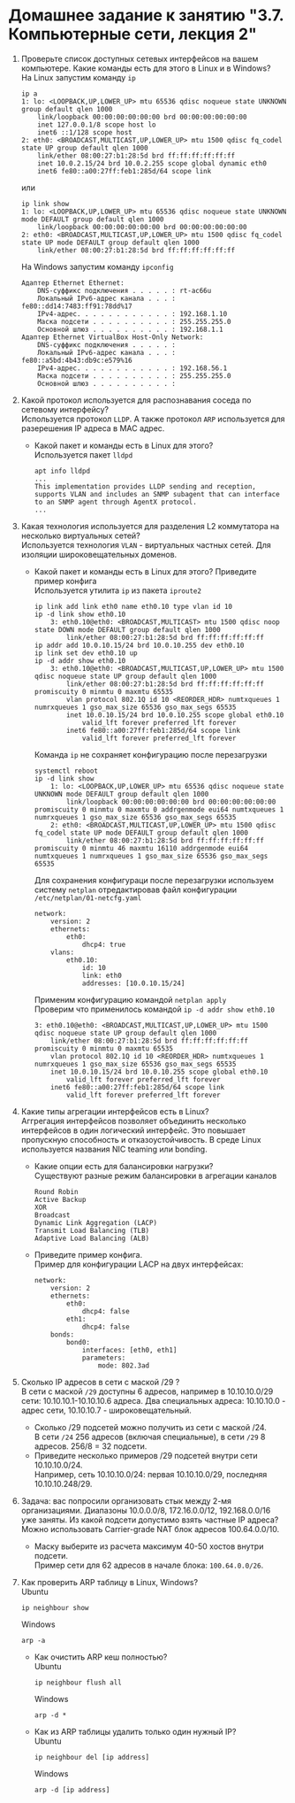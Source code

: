 # Домашнее задание к занятию "3.7. Компьютерные сети, лекция 2"

1. Проверьте список доступных сетевых интерфейсов на вашем компьютере. Какие команды есть для этого в Linux и в Windows?  
    На Linux запустим команду `ip`  
    ```
    ip a
    1: lo: <LOOPBACK,UP,LOWER_UP> mtu 65536 qdisc noqueue state UNKNOWN group default qlen 1000
        link/loopback 00:00:00:00:00:00 brd 00:00:00:00:00:00
        inet 127.0.0.1/8 scope host lo
        inet6 ::1/128 scope host
    2: eth0: <BROADCAST,MULTICAST,UP,LOWER_UP> mtu 1500 qdisc fq_codel state UP group default qlen 1000
        link/ether 08:00:27:b1:28:5d brd ff:ff:ff:ff:ff:ff
        inet 10.0.2.15/24 brd 10.0.2.255 scope global dynamic eth0
        inet6 fe80::a00:27ff:feb1:285d/64 scope link
    ```
    или  
    ```
    ip link show
    1: lo: <LOOPBACK,UP,LOWER_UP> mtu 65536 qdisc noqueue state UNKNOWN mode DEFAULT group default qlen 1000
        link/loopback 00:00:00:00:00:00 brd 00:00:00:00:00:00
    2: eth0: <BROADCAST,MULTICAST,UP,LOWER_UP> mtu 1500 qdisc fq_codel state UP mode DEFAULT group default qlen 1000
        link/ether 08:00:27:b1:28:5d brd ff:ff:ff:ff:ff:ff
    ```
    На Windows запустим команду `ipconfig`  
    ```
    Адаптер Ethernet Ethernet:
        DNS-суффикс подключения . . . . . : rt-ac66u
        Локальный IPv6-адрес канала . . . : fe80::dd14:7483:ff91:78dd%17
        IPv4-адрес. . . . . . . . . . . . : 192.168.1.10
        Маска подсети . . . . . . . . . . : 255.255.255.0
        Основной шлюз . . . . . . . . . . : 192.168.1.1
    Адаптер Ethernet VirtualBox Host-Only Network:
        DNS-суффикс подключения . . . . . :
        Локальный IPv6-адрес канала . . . : fe80::a5bd:4b43:db9c:e579%16
        IPv4-адрес. . . . . . . . . . . . : 192.168.56.1
        Маска подсети . . . . . . . . . . : 255.255.255.0
        Основной шлюз . . . . . . . . . . :
    ```

2. Какой протокол используется для распознавания соседа по сетевому интерфейсу?  
    Используется протокол `LLDP`. А также протокол `ARP` используется для разерешения IP адреса в MAC адрес.  
    * Какой пакет и команды есть в Linux для этого?  
        Используется пакет `lldpd`  
        ```
        apt info lldpd
        ...
        This implementation provides LLDP sending and reception, supports VLAN and includes an SNMP subagent that can interface to an SNMP agent through AgentX protocol.
        ...
        ```    
3. Какая технология используется для разделения L2 коммутатора на несколько виртуальных сетей?  
    Используется технология `VLAN` - виртуальных частных сетей. Для изоляции широковещательных доменов.  
    * Какой пакет и команды есть в Linux для этого? Приведите пример конфига  
        Используется утилита `ip` из пакета `iproute2`  
        ```
        ip link add link eth0 name eth0.10 type vlan id 10
        ip -d link show eth0.10
            3: eth0.10@eth0: <BROADCAST,MULTICAST> mtu 1500 qdisc noop state DOWN mode DEFAULT group default qlen 1000
                link/ether 08:00:27:b1:28:5d brd ff:ff:ff:ff:ff:ff
        ip addr add 10.0.10.15/24 brd 10.0.10.255 dev eth0.10
        ip link set dev eth0.10 up
        ip -d addr show eth0.10
            3: eth0.10@eth0: <BROADCAST,MULTICAST,UP,LOWER_UP> mtu 1500 qdisc noqueue state UP group default qlen 1000
                link/ether 08:00:27:b1:28:5d brd ff:ff:ff:ff:ff:ff promiscuity 0 minmtu 0 maxmtu 65535
                vlan protocol 802.1Q id 10 <REORDER_HDR> numtxqueues 1 numrxqueues 1 gso_max_size 65536 gso_max_segs 65535
                inet 10.0.10.15/24 brd 10.0.10.255 scope global eth0.10
                    valid_lft forever preferred_lft forever
                inet6 fe80::a00:27ff:feb1:285d/64 scope link
                    valid_lft forever preferred_lft forever   
        ```
        Команда `ip` не сохраняет конфигурацию после перезагрузки   
        ```
        systemctl reboot
        ip -d link show
            1: lo: <LOOPBACK,UP,LOWER_UP> mtu 65536 qdisc noqueue state UNKNOWN mode DEFAULT group default qlen 1000
                link/loopback 00:00:00:00:00:00 brd 00:00:00:00:00:00 promiscuity 0 minmtu 0 maxmtu 0 addrgenmode eui64 numtxqueues 1 numrxqueues 1 gso_max_size 65536 gso_max_segs 65535
            2: eth0: <BROADCAST,MULTICAST,UP,LOWER_UP> mtu 1500 qdisc fq_codel state UP mode DEFAULT group default qlen 1000
                link/ether 08:00:27:b1:28:5d brd ff:ff:ff:ff:ff:ff promiscuity 0 minmtu 46 maxmtu 16110 addrgenmode eui64 numtxqueues 1 numrxqueues 1 gso_max_size 65536 gso_max_segs 65535
        ```
        Для сохранения конфигураци после перезагрузки используем систему `netplan` отредактировав файл конфигурации `/etc/netplan/01-netcfg.yaml`  
        ```
        network:
            version: 2
            ethernets:
                eth0:
                    dhcp4: true
            vlans:
                eth0.10:
                    id: 10
                    link: eth0
                    addresses: [10.0.10.15/24]
        ```       
        Применим конфигурацию командой `netplan apply`  
        Проверим что применилось командой `ip -d addr show eth0.10`  
        ```
        3: eth0.10@eth0: <BROADCAST,MULTICAST,UP,LOWER_UP> mtu 1500 qdisc noqueue state UP group default qlen 1000
            link/ether 08:00:27:b1:28:5d brd ff:ff:ff:ff:ff:ff promiscuity 0 minmtu 0 maxmtu 65535
            vlan protocol 802.1Q id 10 <REORDER_HDR> numtxqueues 1 numrxqueues 1 gso_max_size 65536 gso_max_segs 65535
            inet 10.0.10.15/24 brd 10.0.10.255 scope global eth0.10
                valid_lft forever preferred_lft forever
            inet6 fe80::a00:27ff:feb1:285d/64 scope link
                valid_lft forever preferred_lft forever
        ```
4. Какие типы агрегации интерфейсов есть в Linux?   
    Аггрегация интерфейсов позволяет объединить несколько интерфейсов в один логический интерфейс. Это повышает пропускную способность и отказоустойчивость. В среде Linux используется названия NIC teaming или bonding.  
    * Какие опции есть для балансировки нагрузки?  
        Существуют разные режим балансировки в агрегации каналов  
        ```
        Round Robin
        Active Backup
        XOR
        Broadcast
        Dynamic Link Aggregation (LACP)
        Transmit Load Balancing (TLB)
        Adaptive Load Balancing (ALB)
        ```
    * Приведите пример конфига.  
        Пример для конфигурации LACP на двух интерфейсах:  
        ```
        network:
            version: 2    
            ethernets:
                eth0:
                    dhcp4: false
                eth1:
                    dhcp4: false
            bonds:
                bond0:
                    interfaces: [eth0, eth1]
                    parameters:
                        mode: 802.3ad
        ```
    

5. Сколько IP адресов в сети с маской /29 ?  
    В сети с маской `/29` доступны 6 адресов, например в 10.10.10.0/29 сети: 10.10.10.1-10.10.10.6 адреса. Два специальных адреса: 10.10.10.0 - адрес сети, 10.10.10.7 - широковещательный.  
    * Сколько /29 подсетей можно получить из сети с маской /24.  
        В сети `/24` 256 адресов (включая специальные), в сети `/29` 8 адресов. 256/8 = 32 подсети. 
    * Приведите несколько примеров /29 подсетей внутри сети 10.10.10.0/24.  
        Например, сеть 10.10.10.0/24: первая 10.10.10.0/29, последняя 10.10.10.248/29. 
6. Задача: вас попросили организовать стык между 2-мя организациями. Диапазоны 10.0.0.0/8, 172.16.0.0/12, 192.168.0.0/16 уже заняты. Из какой подсети допустимо взять частные IP адреса?  
    Можно использовать Carrier-grade NAT блок адресов 100.64.0.0/10.  
    * Маску выберите из расчета максимум 40-50 хостов внутри подсети.  
        Пример сети для 62 адресов в начале блока: `100.64.0.0/26`.  
7. Как проверить ARP таблицу в Linux, Windows?  
    Ubuntu  
    ```
    ip neighbour show
    ```
    Windows  
    ```
    arp -a
    ```
    * Как очистить ARP кеш полностью?  
        Ubuntu  
        ```
        ip neighbour flush all
        ```
        Windows  
        ```
        arp -d *
        ```
    * Как из ARP таблицы удалить только один нужный IP?  
        Ubuntu  
        ```
        ip neighbour del [ip address]
        ```
        Windows  
        ```
        arp -d [ip address]
        ```
